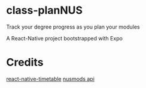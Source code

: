 # class-planNUS
Track your degree progress as you plan your modules

A React-Native project bootstrapped with Expo

# Credits
[react-native-timetable](https://github.com/gomjellie/react-native-timetable)
[nusmods api](https://api.nusmods.com/v2/)
